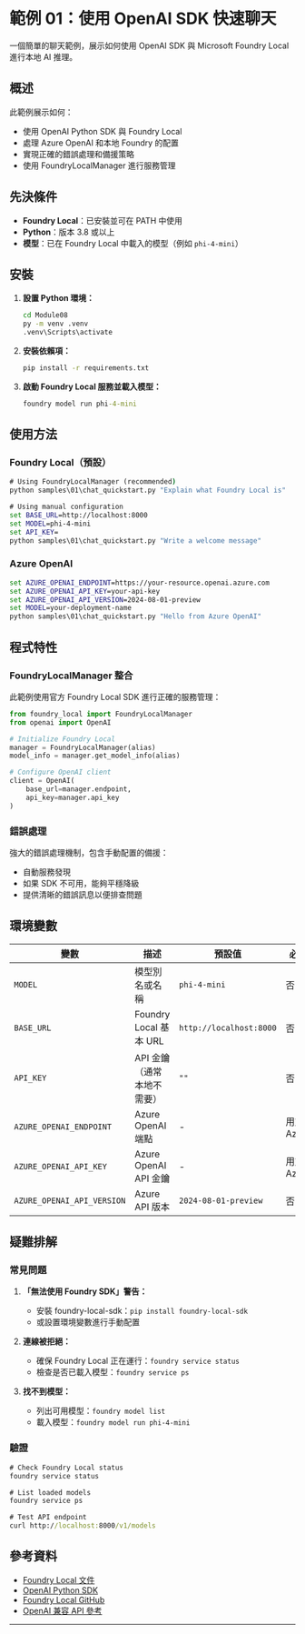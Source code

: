 <!--
CO_OP_TRANSLATOR_METADATA:
{
  "original_hash": "fb649a75048715165e76e20b366620a9",
  "translation_date": "2025-09-24T14:28:42+00:00",
  "source_file": "Module08/samples/01/README.md",
  "language_code": "mo"
}
-->
# 範例 01：使用 OpenAI SDK 快速聊天

一個簡單的聊天範例，展示如何使用 OpenAI SDK 與 Microsoft Foundry Local 進行本地 AI 推理。

## 概述

此範例展示如何：
- 使用 OpenAI Python SDK 與 Foundry Local
- 處理 Azure OpenAI 和本地 Foundry 的配置
- 實現正確的錯誤處理和備援策略
- 使用 FoundryLocalManager 進行服務管理

## 先決條件

- **Foundry Local**：已安裝並可在 PATH 中使用
- **Python**：版本 3.8 或以上
- **模型**：已在 Foundry Local 中載入的模型（例如 `phi-4-mini`）

## 安裝

1. **設置 Python 環境：**
   ```cmd
   cd Module08
   py -m venv .venv
   .venv\Scripts\activate
   ```

2. **安裝依賴項：**
   ```cmd
   pip install -r requirements.txt
   ```

3. **啟動 Foundry Local 服務並載入模型：**
   ```cmd
   foundry model run phi-4-mini
   ```


## 使用方法

### Foundry Local（預設）

```cmd
# Using FoundryLocalManager (recommended)
python samples\01\chat_quickstart.py "Explain what Foundry Local is"

# Using manual configuration
set BASE_URL=http://localhost:8000
set MODEL=phi-4-mini
set API_KEY=
python samples\01\chat_quickstart.py "Write a welcome message"
```

### Azure OpenAI

```cmd
set AZURE_OPENAI_ENDPOINT=https://your-resource.openai.azure.com
set AZURE_OPENAI_API_KEY=your-api-key
set AZURE_OPENAI_API_VERSION=2024-08-01-preview
set MODEL=your-deployment-name
python samples\01\chat_quickstart.py "Hello from Azure OpenAI"
```


## 程式特性

### FoundryLocalManager 整合

此範例使用官方 Foundry Local SDK 進行正確的服務管理：

```python
from foundry_local import FoundryLocalManager
from openai import OpenAI

# Initialize Foundry Local
manager = FoundryLocalManager(alias)
model_info = manager.get_model_info(alias)

# Configure OpenAI client
client = OpenAI(
    base_url=manager.endpoint,
    api_key=manager.api_key
)
```


### 錯誤處理

強大的錯誤處理機制，包含手動配置的備援：
- 自動服務發現
- 如果 SDK 不可用，能夠平穩降級
- 提供清晰的錯誤訊息以便排查問題

## 環境變數

| 變數 | 描述 | 預設值 | 必需 |
|------|------|--------|------|
| `MODEL` | 模型別名或名稱 | `phi-4-mini` | 否 |
| `BASE_URL` | Foundry Local 基本 URL | `http://localhost:8000` | 否 |
| `API_KEY` | API 金鑰（通常本地不需要） | `""` | 否 |
| `AZURE_OPENAI_ENDPOINT` | Azure OpenAI 端點 | - | 用於 Azure |
| `AZURE_OPENAI_API_KEY` | Azure OpenAI API 金鑰 | - | 用於 Azure |
| `AZURE_OPENAI_API_VERSION` | Azure API 版本 | `2024-08-01-preview` | 否 |

## 疑難排解

### 常見問題

1. **「無法使用 Foundry SDK」警告：**
   - 安裝 foundry-local-sdk：`pip install foundry-local-sdk`
   - 或設置環境變數進行手動配置

2. **連線被拒絕：**
   - 確保 Foundry Local 正在運行：`foundry service status`
   - 檢查是否已載入模型：`foundry service ps`

3. **找不到模型：**
   - 列出可用模型：`foundry model list`
   - 載入模型：`foundry model run phi-4-mini`

### 驗證

```cmd
# Check Foundry Local status
foundry service status

# List loaded models
foundry service ps

# Test API endpoint
curl http://localhost:8000/v1/models
```


## 參考資料

- [Foundry Local 文件](https://learn.microsoft.com/azure/ai-foundry/foundry-local/)
- [OpenAI Python SDK](https://github.com/openai/openai-python)
- [Foundry Local GitHub](https://github.com/microsoft/Foundry-Local)
- [OpenAI 兼容 API 參考](https://learn.microsoft.com/azure/ai-foundry/foundry-local/how-to/how-to-integrate-with-inference-sdks)

---

